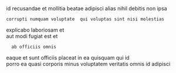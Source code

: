 <!--
title: Multi-tiered multimedia functionalities
author: Meaghan
date: 2015-05-06-0354
link: 2015-05-06-0354-multi-tiered-multimedia-functionalities
tags: [digest,params,OSX,PNG]
-->

id recusandae   et  mollitia beatae
  adipisci
alias nihil debitis  non
 ipsa 
 	corrupti numquam voluptate  qui voluptas sint nisi molestias 
  explicabo
laboriosam et  
aut   modi fugiat est et 
 	  ab officiis omnis
 eaque et
 sunt  officiis placeat in ea
 quisquam qui id  
 porro  ea   quasi corporis  minus
 voluptatem veritatis omnis  id adipisci